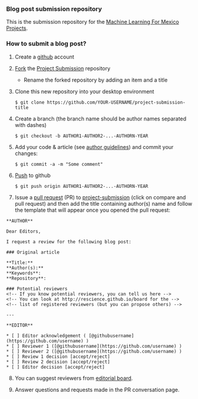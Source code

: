 ### Blog post submission repository

This is the submission repository for the [Machine Learning For Mexico Projects](https://github.com/ML4MX).

### How to submit a blog post?

1. Create a [github](https://github.com) account

2. [Fork](https://help.github.com/articles/fork-a-repo/) the [Project Submission](https://github.com/ML4MX/project-submission) repository
    * Rename the forked repository by adding an item and a title

3. Clone this new repository into your desktop environment
   ```
   $ git clone https://github.com/YOUR-USERNAME/project-submission-title
   ```

4. Create a branch (the branch name should be author names separated with dashes)

   ```
   $ git checkout -b AUTHOR1-AUTHOR2-...-AUTHORN-YEAR
   ```

5. Add your code & article (see [author guidelines](https://ml4mx.github.io/website/blog/2017/12/31/submission-process.html)) and commit your changes:

   ```
   $ git commit -a -m "Some comment"
   ```

6. [Push](https://help.github.com/articles/pushing-to-a-remote/) to github

   ```
   $ git push origin AUTHOR1-AUTHOR2-...-AUTHORN-YEAR
   ```

7. Issue a [pull request](https://help.github.com/articles/using-pull-requests/) (PR) to 
[project-submission](https://github.com/ML4MX/project-submission) (click on compare and pull request) and 
then add the title containing author(s) name and follow the template that will appear once you opened the pull request:

  ```
  **AUTHOR**

  Dear Editors,

  I request a review for the following blog post:

  ### Original article

  **Title:**  
  **Author(s):**  
  **Keywords**:  
  **Repository**:  

  ### Potential reviewers
  <!-- If you know potential reviewers, you can tell us here -->
  <!-- You can look at http://rescience.github.io/board for the -->
  <!-- list of registered reviewers (but you can propose others) -->

  ---

  **EDITOR**

  * [ ] Editor acknowledgement ( [@githubusername](https://github.com/username) )
  * [ ] Reviewer 1 ([@githubusername](https://github.com/username) )
  * [ ] Reviewer 2 ([@githubusername](https://github.com/username) )
  * [ ] Review 1 decision [accept/reject]
  * [ ] Review 2 decision [accept/reject]
  * [ ] Editor decision [accept/reject]

  ```

8. You can suggest reviewers from [editorial board](https://ml4mx.github.io/website/members.html).

9. Answer questions and requests made in the PR conversation page.
